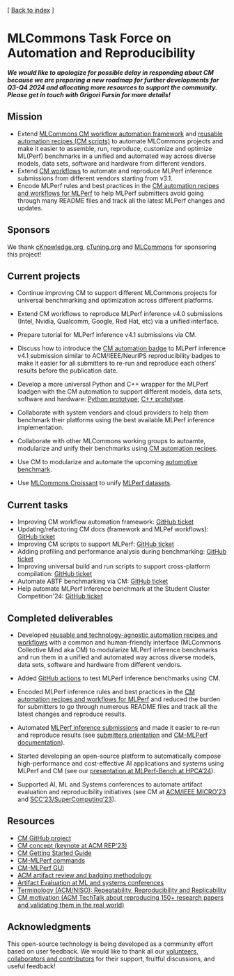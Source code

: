 [ [Back to index](README.md) ]

# MLCommons Task Force on Automation and Reproducibility

***We would like to apologize for possible delay in responding about CM because we are preparing a new roadmap for further developments
   for Q3-Q4 2024 and allocating more resources to support the community. Please get in touch with Grigori Fursin for more details!***

## Mission

* Extend [MLCommons CM workflow automation framework](https://github.com/mlcommons/ck) and
  [reusable automation recipes (CM scripts)](https://access.cknowledge.org/playground/?action=scripts)
  to automate MLCommons projects and make it easier to assemble, run, reproduce, customize and optimize ML(Perf) benchmarks
  in a unified and automated way across diverse models, data sets, software and hardware from different vendors.
* Extend [CM workflows](https://github.com/mlcommons/cm4mlops) 
  to automate and reproduce MLPerf inference submissions from different vendors starting from v3.1.
* Encode MLPerf rules and best practices in the [CM automation recipes and workflows for MLPerf](https://github.com/mlcommons/cm4mlops/tree/main/script)
  to help MLPerf submitters avoid going through many README files and track all the latest MLPerf changes and updates.

## Sponsors

We thank [cKnowledge.org](https://cKnowledge.org), [cTuning.org](https://cTuning.org)
and [MLCommons](https://mlcommons.org) for sponsoring this project!


## Current projects

* Continue improving CM to support different MLCommons projects for universal benchmarking and optimization across different platforms.

* Extend CM workflows to reproduce MLPerf inference v4.0 submissions (Intel, Nvidia, Qualcomm, Google, Red Hat, etc) via a unified interface.

* Prepare tutorial for MLPerf inference v4.1 submissions via CM.

* Discuss how to introduce the [CM automation badge]( https://github.com/mlcommons/ck/blob/master/docs/artifact-evaluation/reviewing.md ) 
  to MLPerf inference v4.1 submission similar to ACM/IEEE/NeurIPS reproducibility badges to make it easier for
  all submitters to re-run and reproduce each others’ results before the publication date.

* Develop a more universal Python and C++ wrapper for the MLPerf loadgen
  with the CM automation to support different models, data sets, software
  and hardware: [Python prototype](https://github.com/mlcommons/cm4mlops/tree/main/script/app-loadgen-generic-python); 
  [C++ prototype](https://github.com/mlcommons/cm4mlops/tree/main/script/app-mlperf-inference-mlcommons-cpp).

* Collaborate with system vendors and cloud providers to help them benchmark
  their platforms using the best available MLPerf inference implementation.

* Collaborate with other MLCommons working groups to autoamte, modularize and unify
  their benchmarks using [CM automation recipes](https://access.cknowledge.org/playground/?action=scripts).

* Use CM to modularize and automate the upcoming [automotive benchmark](https://mlcommons.org/working-groups/benchmarks/automotive/).

* Use [MLCommons Croissant](https://mlcommons.org/working-groups/data/croissant/) 
  to unify [MLPerf datasets](https://access.cknowledge.org/playground/?action=scripts).


## Current tasks

* Improving CM workflow automation framework: [GitHub ticket](https://github.com/mlcommons/ck/issues/1229)
* Updating/refactoring CM docs (framework and MLPef workflows): [GitHub ticket](https://github.com/mlcommons/ck/issues/1220)
* Improving CM scripts to support MLPerf: [GitHub ticket](https://github.com/mlcommons/cm4mlops/issues/21)
* Adding profiling and performance analysis during benchmarking: [GitHub ticket](https://github.com/mlcommons/cm4mlops/issues/23)
* Improving universal build and run scripts to support cross-platform compilation: [GitHub ticket](https://github.com/mlcommons/cm4mlops/issues/24)
* Automate ABTF benchmarking via CM: [GitHub ticket](https://github.com/mlcommons/cm4abtf/issues/6)
* Help automate MLPerf inference benchmark at the Student Cluster Competition'24: [GitHub ticket](https://github.com/mlcommons/cm4mlops/issues/26)

## Completed deliverables

* Developed [reusable and technology-agnostic automation recipes and workflows](https://access.cknowledge.org/playground/?action=scripts) 
  with a common and human-friendly interface (MLCommons Collective Mind aka CM) to modularize
  MLPerf inference benchmarks and run them in a unified and automated way
  across diverse models, data sets, software and hardware from different
  vendors.

* Added [GitHub actions](https://github.com/mlcommons/inference/tree/master/.github/workflows) 
  to test MLPerf inference benchmarks using CM.

* Encoded MLPerf inference rules and best practices in the [CM automation
  recipes and workflows for MLPerf](https://github.com/mlcommons/ck/tree/master/cm-mlops/script) 
  and reduced the burden for submitters to go through numerous README files 
  and track all the latest changes and reproduce results.

* Automated [MLPerf inference submissions](https://access.cknowledge.org/playground/?action=howtorun) 
  and made it easier to re-run and reproduce results 
  (see [submitters orientation](https://doi.org/10.5281/zenodo.10605079) 
  and [CM-MLPerf documentation](https://github.com/mlcommons/ck/tree/master/docs/mlperf)).

* Started developing an open-source platform to automatically compose
  high-performance and cost-effective AI applications and systems using
  MLPerf and CM (see our [presentation at MLPerf-Bench at HPCA’24](https://doi.org/10.5281/zenodo.10786893)).

* Supported AI, ML and Systems conferences to automate artifact evaluation
  and reproducibility initiatives (see CM at [ACM/IEEE MICRO’23](https://ctuning.org/ae/micro2023.html) 
  and [SCC’23/SuperComputing’23](https://github.com/mlcommons/ck/blob/master/docs/tutorials/scc23-mlperf-inference-bert.md)).



## Resources

* [CM GitHub project](https://github.com/mlcommons/ck)
* [CM concept (keynote at ACM REP'23)]( https://doi.org/10.5281/zenodo.8105339 )
* [CM Getting Started Guide](https://github.com/mlcommons/ck/blob/master/docs/getting-started.md)
* [CM-MLPerf commands](https://github.com/mlcommons/ck/tree/master/docs/mlperf)
* [CM-MLPerf GUI](https://access.cknowledge.org/playground/?action=howtorun)
* [ACM artifact review and badging methodology](https://www.acm.org/publications/policies/artifact-review-and-badging-current) 
* [Artifact Evaluation at ML and systems conferences](https://cTuning.org/ae)
* [Terminology (ACM/NISO): Repeatability, Reproducibility and Replicability](artifact-evaluation/faq.md#what-is-the-difference-between-repeatability-reproducibility-and-replicability)
* [CM motivation (ACM TechTalk about reproducing 150+ research papers and validating them in the real world)](https://www.youtube.com/watch?v=7zpeIVwICa4)

## Acknowledgments

This open-source technology is being developed as a community effort based on user feedback.
We would like to thank all our [volunteers, collaborators and contributors](../CONTRIBUTING.md) 
for their support, fruitful discussions, and useful feedback! 
